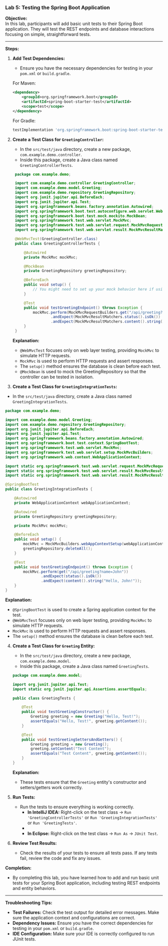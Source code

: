 ### **Lab 5: Testing the Spring Boot Application**

**Objective:**  
In this lab, participants will add basic unit tests to their Spring Boot application. They will test the REST endpoints and database interactions focusing on simple, straightforward tests.

---

**Steps:**

1. **Add Test Dependencies:**
   - Ensure you have the necessary dependencies for testing in your `pom.xml` or `build.gradle`.

   For Maven:
   ```xml
   <dependency>
       <groupId>org.springframework.boot</groupId>
       <artifactId>spring-boot-starter-test</artifactId>
       <scope>test</scope>
   </dependency>
   ```

   For Gradle:
   ```gradle
   testImplementation 'org.springframework.boot:spring-boot-starter-test'
   ```

2. **Create a Test Class for `GreetingController`:**
   - In the `src/test/java` directory, create a new package, `com.example.demo.controller`.
   - Inside this package, create a Java class named `GreetingControllerTests`.

   ```java
    package com.example.demo;

    import com.example.demo.controller.GreetingController;
    import com.example.demo.model.Greeting;
    import com.example.demo.repository.GreetingRepository;
    import org.junit.jupiter.api.BeforeEach;
    import org.junit.jupiter.api.Test;
    import org.springframework.beans.factory.annotation.Autowired;
    import org.springframework.boot.test.autoconfigure.web.servlet.WebMvcTest;
    import org.springframework.boot.test.mock.mockito.MockBean;
    import org.springframework.test.web.servlet.MockMvc;
    import org.springframework.test.web.servlet.request.MockMvcRequestBuilders;
    import org.springframework.test.web.servlet.result.MockMvcResultMatchers;

    @WebMvcTest(GreetingController.class)
    public class GreetingControllerTests {

        @Autowired
        private MockMvc mockMvc;

        @MockBean
        private GreetingRepository greetingRepository;

        @BeforeEach
        public void setup() {
            // You might need to set up your mock behavior here if using @MockBean
        }

        @Test
        public void testGreetingEndpoint() throws Exception {
            mockMvc.perform(MockMvcRequestBuilders.get("/api/greeting?name=John"))
                    .andExpect(MockMvcResultMatchers.status().isOk())
                    .andExpect(MockMvcResultMatchers.content().string("Hello, John!"));
        }
    }

   ```

   **Explanation:**
   - `@WebMvcTest` focuses only on web layer testing, providing `MockMvc` to simulate HTTP requests.
   - `MockMvc` is used to perform HTTP requests and assert responses.
   - The `setup()` method ensures the database is clean before each test.
   - `@MockBean` is used to mock the GreetingRepository so that the controller can be tested in isolation.

3. **Create a Test Class for `GreetingIntegrationTests`:**
- In the `src/test/java` directory, create a Java class named `GreetingIntegrationTests`.

```java
package com.example.demo;

import com.example.demo.model.Greeting;
import com.example.demo.repository.GreetingRepository;
import org.junit.jupiter.api.BeforeEach;
import org.junit.jupiter.api.Test;
import org.springframework.beans.factory.annotation.Autowired;
import org.springframework.boot.test.context.SpringBootTest;
import org.springframework.test.web.servlet.MockMvc;
import org.springframework.test.web.servlet.setup.MockMvcBuilders;
import org.springframework.web.context.WebApplicationContext;

import static org.springframework.test.web.servlet.request.MockMvcRequestBuilders.get;
import static org.springframework.test.web.servlet.result.MockMvcResultMatchers.status;
import static org.springframework.test.web.servlet.result.MockMvcResultMatchers.content;

@SpringBootTest
public class GreetingIntegrationTests {

    @Autowired
    private WebApplicationContext webApplicationContext;

    @Autowired
    private GreetingRepository greetingRepository;

    private MockMvc mockMvc;

    @BeforeEach
    public void setup() {
        mockMvc = MockMvcBuilders.webAppContextSetup(webApplicationContext).build();
        greetingRepository.deleteAll();
    }

    @Test
    public void testGreetingEndpoint() throws Exception {
        mockMvc.perform(get("/api/greeting?name=John"))
                .andExpect(status().isOk())
                .andExpect(content().string("Hello, John!"));
    }
}


```

**Explanation:**
- `@SpringBootTest` is used to create a Spring application context for the test.
- `@WebMvcTest` focuses only on web layer testing, providing `MockMvc` to simulate HTTP requests.
- `MockMvc` is used to perform HTTP requests and assert responses.
- The `setup()` method ensures the database is clean before each test.

4. **Create a Test Class for `Greeting` Entity:**
   - In the `src/test/java` directory, create a new package, `com.example.demo.model`.
   - Inside this package, create a Java class named `GreetingTests`.

   ```java
   package com.example.demo.model;

   import org.junit.jupiter.api.Test;
   import static org.junit.jupiter.api.Assertions.assertEquals;

   public class GreetingTests {

       @Test
       public void testGreetingConstructor() {
           Greeting greeting = new Greeting("Hello, Test!");
           assertEquals("Hello, Test!", greeting.getContent());
       }

       @Test
       public void testGreetingSettersAndGetters() {
           Greeting greeting = new Greeting();
           greeting.setContent("Test Content");
           assertEquals("Test Content", greeting.getContent());
       }
   }
   ```

   **Explanation:**
   - These tests ensure that the `Greeting` entity's constructor and setters/getters work correctly.

4. **Run Tests:**
   - Run the tests to ensure everything is working correctly.
     - **In IntelliJ IDEA:** Right-click on the test class -> `Run 'GreetingControllerTests'` or `Run 'GreetingIntegrationTests'` or `Run 'GreetingTests'`.
     - 
     - **In Eclipse:** Right-click on the test class -> `Run As` -> `JUnit Test`.

5. **Review Test Results:**
   - Check the results of your tests to ensure all tests pass. If any tests fail, review the code and fix any issues.

**Completion:**
- By completing this lab, you have learned how to add and run basic unit tests for your Spring Boot application, including testing REST endpoints and entity behaviors.

---

**Troubleshooting Tips:**
- **Test Failures:** Check the test output for detailed error messages. Make sure the application context and configurations are correct.
- **Dependency Issues:** Ensure you have the correct dependencies for testing in your `pom.xml` or `build.gradle`.
- **IDE Configuration:** Make sure your IDE is correctly configured to run JUnit tests.
